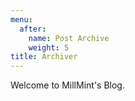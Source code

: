 ```yaml
---
menu:
  after:
    name: Post Archive
    weight: 5
title: Archiver
---
```


Welcome to MillMint's Blog.
